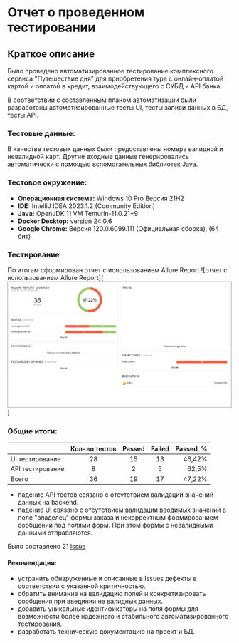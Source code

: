 # Отчет о проведенном тестировании
## Краткое описание
Было проведено автоматизированное тестирование комплексного сервиса "Путешествие дня" для приобретения тура
с онлайн-оплатой картой и оплатой в кредит, взаимодействующего с СУБД и API банка.

В соответствии с составленным планом автоматизации были разработаны автоматизированные тесты UI,
тесты записи данных в БД, тесты API.

### Тестовые данные:
В качестве тестовых данных были предоставлены номера валидной и невалидной карт.
Другие входные данные генерировались автоматически с помощью вспомогательных библиотек Java.

### Тестовое окружение:
* **Операционная система:** Windows 10 Pro Версия 21H2
* **IDE:** IntelliJ IDEA 2023.1.2 (Community Edition)
*  **Java:** OpenJDK 11 VM Temurin-11.0.21+9
* **Docker Desktop:** version 24.0.6
* **Google Chrome:** Версия 120.0.6099.111 (Официальная сборка), (64 бит)

### Тестирование

По итогам сформирован отчет с использованием Allure Report ![отчет с использованием Allure Report](![Allure Report.png](Allure%20Report.png))

### Общие итоги:

|                  | Кол-во тестов | Passed | Failed | Passed, % |
|:-----------------|:-------------:|:------:|:------:|----------:|
| UI тестирование  |      28       |   15   |   13   |    46,42% |
| API тестирование |       8       |   2    |   5    |     62,5% |
| Всего            |      36       |   19   |   17   |    47,22% |

- падение API тестов связано с отсутствием валидации значений данных на backend.
- падение UI связано с отсутствием валидации вводимых значений в поле "владелец" формы заказа и некорректным формированием
  сообщений под полями форм. При этом формы с невалидными данными отправляются.

Было составлено 21 [issue](https://github.com/AnastasiiaPro/CourseAvtoTest/issues)

#### Рекомендации:
- устранить обнаруженные и описанные в Issues дефекты в соответствии с указанной критичностью.
- обратить внимание на валидацию полей и конкретизировать сообщения при введинии не валидных данных.
- добавить уникальные идентификаторы на поля формы для возможности более надежного и стабильного автоматизированного тестирования.
- разработать техническую документацию на проект и БД.